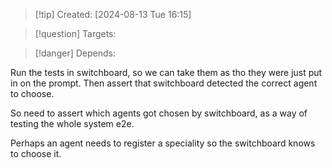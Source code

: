 
>[!tip] Created: [2024-08-13 Tue 16:15]

>[!question] Targets: 

>[!danger] Depends: 

Run the tests in switchboard, so we can take them as tho they were just put in on the prompt.  Then assert that switchboard detected the correct agent to choose.

So need to assert which agents got chosen by switchboard, as a way of testing the whole system e2e.

Perhaps an agent needs to register a speciality so the switchboard knows to choose it.
